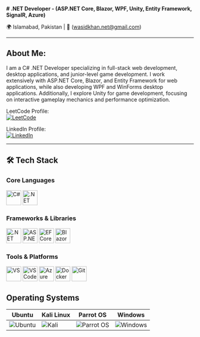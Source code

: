 **# .NET Developer - (ASP.NET Core, Blazor, WPF, Unity, Entity Framework, SignalR, Azure)**  

🌍 Islamabad, Pakistan | 📧 (wasidkhan.net@gmail.com)  

---

## About Me:  

I am a C# .NET Developer specializing in full-stack web development, desktop applications, and junior-level game development. I work extensively with ASP.NET Core, Blazor, and Entity Framework for web applications, while also developing WPF and WinForms desktop applications. Additionally, I explore Unity for game development, focusing on interactive gameplay mechanics and performance optimization.

LeetCode Profile:  
[![LeetCode](https://img.shields.io/badge/LeetCode-Profile-blue?style=flat-square&logo=leetcode)](https://leetcode.com/Wasid_Khan/)  

LinkedIn Profile:  
[![LinkedIn](https://img.shields.io/badge/LinkedIn-Profile-blue?style=flat-square&logo=linkedin)](https://www.linkedin.com/in/wasid-khan66/)  

---

## 🛠️ Tech Stack

### Core Languages
<p>
  <img src="https://cdn.jsdelivr.net/gh/devicons/devicon/icons/csharp/csharp-original.svg" alt="C#" width="40" height="40"/>
  <img src="https://cdn.jsdelivr.net/gh/devicons/devicon/icons/dotnetcore/dotnetcore-original.svg" alt=".NET Core" width="40" height="40"/>
</p>

### Frameworks & Libraries
<p>
  <img src="https://cdn.jsdelivr.net/gh/devicons/devicon/icons/dot-net/dot-net-original.svg" alt=".NET" width="40" height="40"/>
  <img src="https://cdn.jsdelivr.net/gh/devicons/devicon/icons/dotnetcore/dotnetcore-original.svg" alt="ASP.NET Core" width="40" height="40"/>
  <img src="https://cdn.jsdelivr.net/gh/devicons/devicon/icons/entityframework/entityframework-original.svg" alt="EF Core" width="40" height="40"/>
  <img src="https://cdn.jsdelivr.net/gh/devicons/devicon/icons/blazor/blazor-original.svg" alt="Blazor" width="40" height="40"/>
</p>

### Tools & Platforms
<p>
  <img src="https://cdn.jsdelivr.net/gh/devicons/devicon/icons/visualstudio/visualstudio-plain.svg" alt="VS" width="40" height="40"/>
  <img src="https://cdn.jsdelivr.net/gh/devicons/devicon/icons/vscode/vscode-original.svg" alt="VSCode" width="40" height="40"/>
  <img src="https://cdn.jsdelivr.net/gh/devicons/devicon/icons/azure/azure-original.svg" alt="Azure" width="40" height="40"/>
  <img src="https://cdn.jsdelivr.net/gh/devicons/devicon/icons/docker/docker-original.svg" alt="Docker" width="40" height="40"/>
  <img src="https://cdn.jsdelivr.net/gh/devicons/devicon/icons/git/git-original.svg" alt="Git" width="40" height="40"/>
</p>  

## Operating Systems  

| Ubuntu                                    | Kali Linux                                 | Parrot OS                                  | Windows                                     |
|-------------------------------------------|--------------------------------------------|--------------------------------------------|--------------------------------------------|
| ![Ubuntu](https://img.icons8.com/color/48/000000/ubuntu.png) | ![Kali](https://img.icons8.com/color/48/000000/kali-linux.png) | ![Parrot OS](https://img.icons8.com/color/48/000000/linux.png) | ![Windows](https://img.icons8.com/color/48/000000/windows-logo.png) |  

